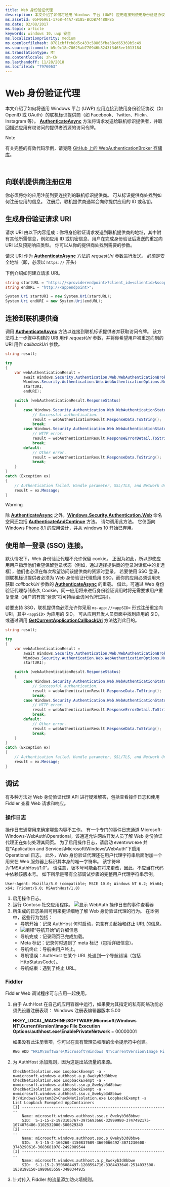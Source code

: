```yaml
---
title: Web 身份验证代理
description: 本文介绍了如何将通用 Windows 平台 (UWP) 应用连接到使用身份验证协议（如 OpenID 或 OAuth）的联机标识提供商（如 Facebook、Twitter、Flickr、Instagram 等）。
ms.assetid: 05F06961-1768-44A7-B185-BCDB74488F85
ms.date: 02/08/2017
ms.topic: article
keywords: windows 10，uwp 安全
ms.localizationpriority: medium
ms.openlocfilehash: 8781cbffcb8d5c433c58865fba38cd65369b5c49
ms.sourcegitcommit: b5c9c18e70625ab770946b8243f3465ee1013184
ms.translationtype: MT
ms.contentlocale: zh-CN
ms.lasthandoff: 11/28/2018
ms.locfileid: "7976063"
---
```

# <a name="web-authentication-broker"></a>Web 身份验证代理




本文介绍了如何将通用 Windows 平台 (UWP) 应用连接到使用身份验证协议（如 OpenID 或 OAuth）的联机标识提供商（如 Facebook、Twitter、Flickr、Instagram 等）。 [**AuthenticateAsync**](https://msdn.microsoft.com/library/windows/apps/br212066) 方法将请求发送给联机标识提供者，并取回描述应用有权访问的提供者资源的访问令牌。

>[!NOTE]
>有关完整的有效代码示例，请克隆 [GitHub 上的 WebAuthenticationBroker 存储库](http://go.microsoft.com/fwlink/p/?LinkId=620622)。

 

## <a name="register-your-app-with-your-online-provider"></a>向联机提供商注册应用


你必须将你的应用注册到要连接到的联机标识提供商。 可从标识提供商处找到如何注册应用的信息。 注册后，联机提供商通常会向你提供应用的 ID 或私钥。

## <a name="build-the-authentication-request-uri"></a>生成身份验证请求 URI


请求 URI 由以下内容组成：你将身份验证请求发送到联机提供商的地址，其中附有其他所需信息，例如应用 ID 或机密信息、用户在完成身份验证后发送的重定向 URI 以及预期响应类型。 你可以从你的提供商处找到需要的参数。

请求 URI 作为 [**AuthenticateAsync**](https://msdn.microsoft.com/library/windows/apps/br212066) 方法的 *requestUri* 参数进行发送。 必须是安全地址（即，必须以 `https://` 开头）

下例介绍如何建立请求 URI。

```cs
string startURL = "https://<providerendpoint>?client_id=<clientid>&scope=<scopes>&response_type=token";
string endURL = "http://<appendpoint>";

System.Uri startURI = new System.Uri(startURL);
System.Uri endURI = new System.Uri(endURL);
```

## <a name="connect-to-the-online-provider"></a>连接到联机提供商


调用 [**AuthenticateAsync**](https://msdn.microsoft.com/library/windows/apps/br212066) 方法以连接到联机标识提供者并获取访问令牌。 该方法将上一步骤中构建的 URI 用作 *requestUri* 参数，并将你希望用户被重定向到的 URI 用作 *callbackUri* 参数。

```cs
string result;

try
{
    var webAuthenticationResult = 
        await Windows.Security.Authentication.Web.WebAuthenticationBroker.AuthenticateAsync( 
        Windows.Security.Authentication.Web.WebAuthenticationOptions.None, 
        startURI, 
        endURI);

    switch (webAuthenticationResult.ResponseStatus)
    {
        case Windows.Security.Authentication.Web.WebAuthenticationStatus.Success:
            // Successful authentication. 
            result = webAuthenticationResult.ResponseData.ToString(); 
            break;
        case Windows.Security.Authentication.Web.WebAuthenticationStatus.ErrorHttp:
            // HTTP error. 
            result = webAuthenticationResult.ResponseErrorDetail.ToString(); 
            break;
        default:
            // Other error.
            result = webAuthenticationResult.ResponseData.ToString(); 
            break;
    } 
}
catch (Exception ex)
{
    // Authentication failed. Handle parameter, SSL/TLS, and Network Unavailable errors here. 
    result = ex.Message;
}
```

>[!WARNING]
>除 [**AuthenticateAsync**](https://msdn.microsoft.com/library/windows/apps/br212066) 之外，[**Windows.Security.Authentication.Web**](https://msdn.microsoft.com/library/windows/apps/br227044) 命名空间还包括 [**AuthenticateAndContinue**](https://msdn.microsoft.com/library/windows/apps/dn632425) 方法。 请勿调用此方法。 它仅面向 Windows Phone 8.1 的应用设计，并从 windows 10 开始已弃用。

## <a name="connecting-with-single-sign-on-sso"></a>使用单一登录 (SSO) 连接。


默认情况下，Web 身份验证代理不允许保留 cookie。 正因为如此，所以即使应用用户指示他们希望保留登录状态（例如，通过选择提供商的登录对话框中的复选框），他们也必须在每次希望访问该提供商的资源时登录。 若要使用 SSO 登录，则联机标识提供者必须为 Web 身份验证代理启用 SSO，而你的应用必须调用未获取 *callbackUri* 参数的 [**AuthenticateAsync**](https://msdn.microsoft.com/library/windows/apps/br212068) 的重载。 借此，可通过 Web 身份验证代理存储永久 Cookie，同一应用将来进行身份验证调用时将无需要求用户重复登录（用户的有效“登录”将可持续至访问令牌过期）。

若要支持 SSO，联机提供商必须允许你采用 `ms-app://<appSID>` 形式注册重定向 URI，其中 `<appSID>` 为应用的 SID。 可从应用开发人员页面中找到应用的 SID，或通过调用 [**GetCurrentApplicationCallbackUri**](https://msdn.microsoft.com/library/windows/apps/br212069) 方法达到此目的。

```cs
string result;

try
{
    var webAuthenticationResult = 
        await Windows.Security.Authentication.Web.WebAuthenticationBroker.AuthenticateAsync( 
        Windows.Security.Authentication.Web.WebAuthenticationOptions.None, 
        startURI);

    switch (webAuthenticationResult.ResponseStatus)
    {
        case Windows.Security.Authentication.Web.WebAuthenticationStatus.Success:
            // Successful authentication. 
            result = webAuthenticationResult.ResponseData.ToString(); 
            break;
        case Windows.Security.Authentication.Web.WebAuthenticationStatus.ErrorHttp:
            // HTTP error. 
            result = webAuthenticationResult.ResponseErrorDetail.ToString(); 
            break;
        default:
            // Other error.
            result = webAuthenticationResult.ResponseData.ToString(); 
            break;
    } 
}
catch (Exception ex)
{
    // Authentication failed. Handle parameter, SSL/TLS, and Network Unavailable errors here. 
    result = ex.Message;
}
```

## <a name="debugging"></a>调试


有多种方法对 Web 身份验证代理 API 进行疑难解答，包括查看操作日志和使用 Fiddler 查看 Web 请求和响应。

### <a name="operational-logs"></a>操作日志

操作日志通常用来确定哪些内容不工作。 有一个专门的事件日志通道 Microsoft-Windows-WebAuth\\Operational，该通道允许网站开发人员了解 Web 身份验证代理正在如何处理其网页。 为了启用操作日志，请启动 eventvwr.exe 并在“Application and Services\\Microsoft\\Windows\\WebAuth“下启用 Operational 日志。 此外，Web 身份验证代理还在用户代理字符串后面附加一个用来在 Web 服务器上标识其本身的唯一字符串。 该字符串为“MSAuthHost/1.0”。 请注意，版本号可能会在将来更改，因此，不应当在代码中依赖该版本号。 如下所示是带有全部调试步骤的完整用户代理字符串示例。

`User-Agent: Mozilla/5.0 (compatible; MSIE 10.0; Windows NT 6.2; Win64; x64; Trident/6.0; MSAuthHost/1.0)`

1.  启用操作日志。
2.  运行 Contoso 社交应用程序。 ![显示 WebAuth 操作日志的事件查看器](images/wab-event-viewer-1.png)
3.  所生成的日志条目可用来更详细地了解 Web 身份验证代理的行为。 在本例中，这些行为包括：
    -   导航开始：记录 AuthHost 何时启动，包含有关起始和终止 URL 的信息。
    -   ![阐释“导航开始”的详细信息](images/wab-event-viewer-2.png)
    -   导航完成：记录网页已完成加载。
    -   Meta 标记：记录何时遇到了 meta 标记（包括详细信息）。
    -   导航终止：导航由用户终止。
    -   导航错误：AuthHost 在某个 URL 处遇到一个导航错误（包括 HttpStatusCode）。
    -   导航结束：遇到了终止 URL。

### <a name="fiddler"></a>Fiddler

Fiddler Web 调试程序可与应用一起使用。

1.  由于 AuthHost 在自己的应用容器中运行，如果要为其指定的私有网络功能必须先设置注册表项： Windows 注册表编辑器版本 5.00

    **HKEY\_LOCAL\_MACHINE**\\**SOFTWARE**\\**Microsoft**\\**Windows NT**\\**CurrentVersion**\\**Image File Execution Options**\\**authhost.exe**\\**EnablePrivateNetwork** = 00000001

    如果没有此注册表项，你可以在具有管理员权限的命令提示符中创建。

    ```cmd 
    REG ADD "HKLM\Software\Microsoft\Windows NT\CurrentVersion\Image File Execution Options\authhost.exe" /v EnablePrivateNetwork /t REG_DWORD /d 1 /f
    ```

2.  为 AuthHost 添加规则，因为这是出站流量的来源。
    ```syntax
    CheckNetIsolation.exe LoopbackExempt -a -n=microsoft.windows.authhost.a.p_8wekyb3d8bbwe
    CheckNetIsolation.exe LoopbackExempt -a -n=microsoft.windows.authhost.sso.p_8wekyb3d8bbwe
    CheckNetIsolation.exe LoopbackExempt -a -n=microsoft.windows.authhost.sso.c_8wekyb3d8bbwe
    D:\Windows\System32>CheckNetIsolation.exe LoopbackExempt -s
    List Loopback Exempted AppContainers
    [1] -----------------------------------------------------------------
        Name: microsoft.windows.authhost.sso.c_8wekyb3d8bbwe
        SID:  S-1-15-2-1973105767-3975693666-32999980-3747492175-1074076486-3102532000-500629349
    [2] -----------------------------------------------------------------
        Name: microsoft.windows.authhost.sso.p_8wekyb3d8bbwe
        SID:  S-1-15-2-166260-4150837609-3669066492-3071230600-3743290616-3683681078-2492089544
    [3] -----------------------------------------------------------------
        Name: microsoft.windows.authhost.a.p_8wekyb3d8bbwe
        SID:  S-1-15-2-3506084497-1208594716-3384433646-2514033508-1838198150-1980605558-3480344935
    ```

3.  针对传入 Fiddler 的流量添加防火墙规则。